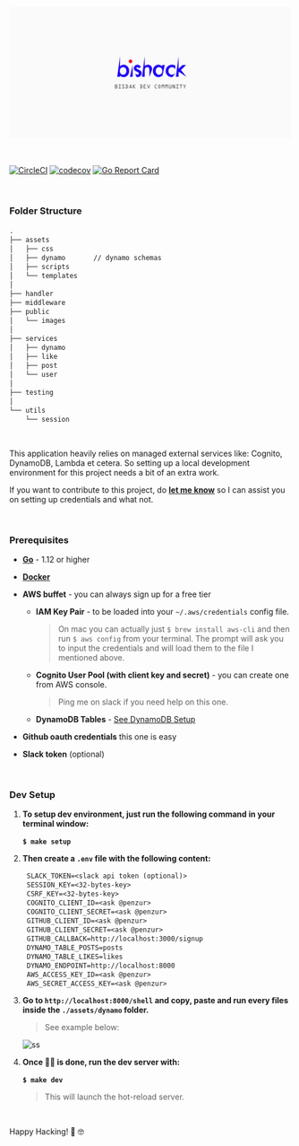 ![bishack](./banner.jpg)

&nbsp;

[![CircleCI](https://circleci.com/gh/bis-hack/bishack.dev.svg?style=svg)](https://circleci.com/gh/bis-hack/bishack.dev)
[![codecov](https://codecov.io/gh/bis-hack/bishack.dev/branch/master/graph/badge.svg)](https://codecov.io/gh/bis-hack/bishack.dev)
[![Go Report Card](https://goreportcard.com/badge/github.com/bis-hack/bishack.dev)](https://goreportcard.com/report/github.com/bis-hack/bishack.dev)

&nbsp;

### Folder Structure
	.
	├── assets
	│   ├── css
	│   ├── dynamo       // dynamo schemas
	│   ├── scripts
	│   └── templates
	│
	├── handler
	├── middleware
	├── public
	│   └── images
	│
	├── services
	│   ├── dynamo
	│   ├── like
	│   ├── post
	│   └── user
	│
	├── testing
	│
	└── utils
	    └── session
&nbsp;



This application heavily relies on managed external services like: Cognito, DynamoDB, Lambda et cetera. So setting up a local development environment for this project needs a bit of an extra work.

If you want to contribute to this project, do **[let me know](https://github.com/penzur)** so I can assist you on setting up credentials and what not.

&nbsp;

### Prerequisites


- [**Go**](https://golang.org) - 1.12 or higher

- [**Docker**](https://docker.io)

- **AWS buffet** - you can always sign up for a free tier

	- **IAM Key Pair** - to be loaded into your `~/.aws/credentials` config file.

		> On mac you can actually just `$ brew install aws-cli` and then run `$ aws config` from your terminal. The prompt will ask you to input the credentials and will load them to the file I mentioned above.

	- **Cognito User Pool (with client key and secret)** - you can create one from AWS console.

		> Ping me on slack if you need help on this one.

	- **DynamoDB Tables** - [See DynamoDB Setup](#dynamodb-setup-local)


- **Github oauth credentials** this one is easy
- **Slack token** (optional)

&nbsp;

### Dev Setup


1. **To setup dev environment, just run the following command in your terminal window:**

	**`$ make setup`**


2. **Then create a `.env` file with the following content:**

		SLACK_TOKEN=<slack api token (optional)>
		SESSION_KEY=<32-bytes-key>
		CSRF_KEY=<32-bytes-key>
		COGNITO_CLIENT_ID=<ask @penzur>
		COGNITO_CLIENT_SECRET=<ask @penzur>
		GITHUB_CLIENT_ID=<ask @penzur>
		GITHUB_CLIENT_SECRET=<ask @penzur>
		GITHUB_CALLBACK=http://localhost:3000/signup
		DYNAMO_TABLE_POSTS=posts
		DYNAMO_TABLE_LIKES=likes
		DYNAMO_ENDPOINT=http://localhost:8000
		AWS_ACCESS_KEY_ID=<ask @penzur>
		AWS_SECRET_ACCESS_KEY=<ask @penzur>


3. **Go to `http://localhost:8000/shell` and copy, paste and run every files inside the `./assets/dynamo` folder.**

	> See example below:

	![ss](https://s3.bishack.dev/misc/dynamo.gif)



4. **Once ☝🏼 is done, run the dev server with:**

	**`$ make dev`**

	> This will launch the hot-reload server.

&nbsp;


Happy Hacking! 🖖 🤓

&nbsp;


